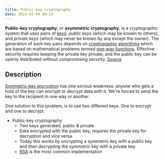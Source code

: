 ```yaml
---
title: Public-key cryptography
date: 2021-02-04 06:23
---
```


**Public-key cryptography**, or **asymmetric cryptography**, is a cryptographic
system that uses pairs of [keys](2021-06-26--14-57-12Z--key_cryptography.md):
_public keys_ (which may be known to others), and _private keys_ (which may
never be known by any except the owner). The generation of such key pairs
depends on [cryptographic](2021-06-26--14-59-24Z--cryptography.md) 
[algorithms](2021-06-26--15-00-51Z--algorithm.md) which are based on
mathematical problems termed [one-way functions](2021-06-26--15-02-20Z--one-way_function.md).
Effective security requires keeping the private key private; and the public key
can be openly distributed without compromising security.
[Source](https://en.wikipedia.org/wiki/Public-key_cryptography)

## Description

[Symmetric-key encryption](2021-02-03--07-29-17Z--symmetric-key_encryption.md) 
has one serious weakness: anyone who gets a hold of the key can encrypt or
decrypt data with it. We're forced to send the key to the recipient in one way 
or another. 

One solution to this problem, is to use two different keys. One to encrypt and
one to decrypt. 

* Public-key cryptography
	+ Two keys generated, public & private
	+ Data encrypted with the public key, requires the private key for decryption
		and vice versa.
	+ Today this works by encrypting a symmetric key with a public key and then
		decrypting the symmetric key with a private key.
	+ [RSA](2021-06-27--07-00-34Z--rsa_cryptosystem.md) is the most common implementation
